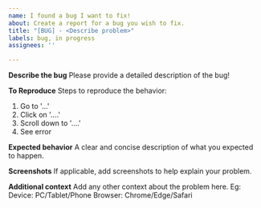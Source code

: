 ```yaml
---
name: I found a bug I want to fix!
about: Create a report for a bug you wish to fix.
title: "[BUG] - <Describe problem>"
labels: bug, in progress
assignees: ''

---
```


**Describe the bug**
Please provide a detailed description of the bug!

**To Reproduce**
Steps to reproduce the behavior:
1. Go to '...'
2. Click on '....'
3. Scroll down to '....'
4. See error

**Expected behavior**
A clear and concise description of what you expected to happen.

**Screenshots**
If applicable, add screenshots to help explain your problem.

**Additional context**
Add any other context about the problem here. Eg:
Device: PC/Tablet/Phone
Browser: Chrome/Edge/Safari
